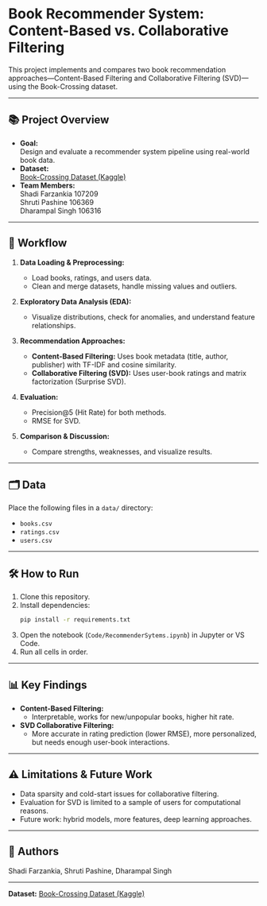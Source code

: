 # Book Recommender System: Content-Based vs. Collaborative Filtering

This project implements and compares two book recommendation approaches—Content-Based Filtering and Collaborative Filtering (SVD)—using the Book-Crossing dataset.

---

## 📚 Project Overview

- **Goal:**  
  Design and evaluate a recommender system pipeline using real-world book data.
- **Dataset:**  
  [Book-Crossing Dataset (Kaggle)](https://www.kaggle.com/datasets/saurabhbagchi/books-dataset)
- **Team Members:**  
  Shadi Farzankia 107209  
  Shruti Pashine 106369  
  Dharampal Singh 106316

---

## 🚀 Workflow

1. **Data Loading & Preprocessing:**  
   - Load books, ratings, and users data.
   - Clean and merge datasets, handle missing values and outliers.

2. **Exploratory Data Analysis (EDA):**  
   - Visualize distributions, check for anomalies, and understand feature relationships.

3. **Recommendation Approaches:**  
   - **Content-Based Filtering:** Uses book metadata (title, author, publisher) with TF-IDF and cosine similarity.
   - **Collaborative Filtering (SVD):** Uses user-book ratings and matrix factorization (Surprise SVD).

4. **Evaluation:**  
   - Precision@5 (Hit Rate) for both methods.
   - RMSE for SVD.

5. **Comparison & Discussion:**  
   - Compare strengths, weaknesses, and visualize results.

---

## 🗂️ Data

Place the following files in a `data/` directory:
- `books.csv`
- `ratings.csv`
- `users.csv`

---

## 🛠️ How to Run

1. Clone this repository.
2. Install dependencies:
    ```sh
    pip install -r requirements.txt
    ```
3. Open the notebook (`Code/RecommenderSytems.ipynb`) in Jupyter or VS Code.
4. Run all cells in order.

---

## 📊 Key Findings

- **Content-Based Filtering:**  
  - Interpretable, works for new/unpopular books, higher hit rate.
- **SVD Collaborative Filtering:**  
  - More accurate in rating prediction (lower RMSE), more personalized, but needs enough user-book interactions.

---

## ⚠️ Limitations & Future Work

- Data sparsity and cold-start issues for collaborative filtering.
- Evaluation for SVD is limited to a sample of users for computational reasons.
- Future work: hybrid models, more features, deep learning approaches.

---

## 📎 Authors

Shadi Farzankia, Shruti Pashine, Dharampal Singh

---

**Dataset:** [Book-Crossing Dataset (Kaggle)](https://www.kaggle.com/datasets/saurabhbagchi/books-dataset)